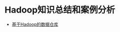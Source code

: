 # Hadoop知识总结和案例分析

- [基于Hadoop的数据仓库](https://github.com/Zychaowill/ImgStore/blob/master/Big%20Data/Hadoop.md)